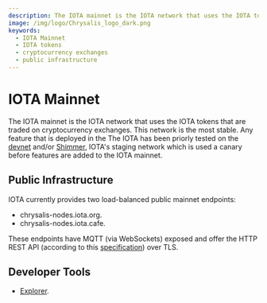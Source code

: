 ```yaml
---
description: The IOTA mainnet is the IOTA network that uses the IOTA tokens traded on exchanges, providing stability and public infrastructure.
image: /img/logo/Chrysalis_logo_dark.png
keywords:
  - IOTA Mainnet
  - IOTA tokens
  - cryptocurrency exchanges
  - public infrastructure
---
```

# IOTA Mainnet

The IOTA mainnet is the IOTA network that uses the IOTA tokens that are traded on cryptocurrency exchanges. This network is the
most stable. Any feature that is deployed in the The IOTA  has been priorly tested on
the [devnet](https://wiki.iota.org/introduction/reference/networks/devnet/) and/or [Shimmer](../shimmer/staging-canary.md), 
IOTA's staging network which is used a canary before features are added to the IOTA mainnet.

## Public Infrastructure

IOTA currently provides two load-balanced public mainnet endpoints:

- chrysalis-nodes.iota.org.
- chrysalis-nodes.iota.cafe.

These endpoints have MQTT (via WebSockets) exposed and offer the HTTP REST API (according to
this [specification](https://editor.swagger.io/?url=https://raw.githubusercontent.com/rufsam/protocol-rfcs/master/text/0026-rest-api/0026-rest-api.yaml))
over TLS.

## Developer Tools

- [Explorer](https://explorer.iota.org/mainnet).


